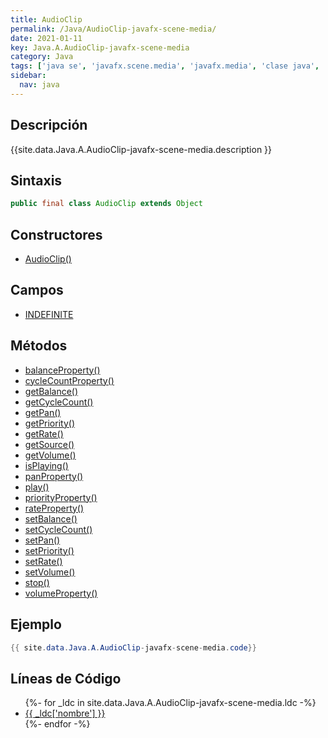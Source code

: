 ```yaml
---
title: AudioClip
permalink: /Java/AudioClip-javafx-scene-media/
date: 2021-01-11
key: Java.A.AudioClip-javafx-scene-media
category: Java
tags: ['java se', 'javafx.scene.media', 'javafx.media', 'clase java', 'JavaFX 2.0']
sidebar: 
  nav: java
---
```


## Descripción
{{site.data.Java.A.AudioClip-javafx-scene-media.description }}

## Sintaxis
~~~java
public final class AudioClip extends Object
~~~

## Constructores
* [AudioClip()](/Java/AudioClip-javafx-scene-media/AudioClip/)

## Campos
* [INDEFINITE](/Java/AudioClip-javafx-scene-media/INDEFINITE)

## Métodos
* [balanceProperty()](/Java/AudioClip-javafx-scene-media/balanceProperty)
* [cycleCountProperty()](/Java/AudioClip-javafx-scene-media/cycleCountProperty)
* [getBalance()](/Java/AudioClip-javafx-scene-media/getBalance)
* [getCycleCount()](/Java/AudioClip-javafx-scene-media/getCycleCount)
* [getPan()](/Java/AudioClip-javafx-scene-media/getPan)
* [getPriority()](/Java/AudioClip-javafx-scene-media/getPriority)
* [getRate()](/Java/AudioClip-javafx-scene-media/getRate)
* [getSource()](/Java/AudioClip-javafx-scene-media/getSource)
* [getVolume()](/Java/AudioClip-javafx-scene-media/getVolume)
* [isPlaying()](/Java/AudioClip-javafx-scene-media/isPlaying)
* [panProperty()](/Java/AudioClip-javafx-scene-media/panProperty)
* [play()](/Java/AudioClip-javafx-scene-media/play)
* [priorityProperty()](/Java/AudioClip-javafx-scene-media/priorityProperty)
* [rateProperty()](/Java/AudioClip-javafx-scene-media/rateProperty)
* [setBalance()](/Java/AudioClip-javafx-scene-media/setBalance)
* [setCycleCount()](/Java/AudioClip-javafx-scene-media/setCycleCount)
* [setPan()](/Java/AudioClip-javafx-scene-media/setPan)
* [setPriority()](/Java/AudioClip-javafx-scene-media/setPriority)
* [setRate()](/Java/AudioClip-javafx-scene-media/setRate)
* [setVolume()](/Java/AudioClip-javafx-scene-media/setVolume)
* [stop()](/Java/AudioClip-javafx-scene-media/stop)
* [volumeProperty()](/Java/AudioClip-javafx-scene-media/volumeProperty)

## Ejemplo
~~~java
{{ site.data.Java.A.AudioClip-javafx-scene-media.code}}
~~~

## Líneas de Código
<ul>
{%- for _ldc in site.data.Java.A.AudioClip-javafx-scene-media.ldc -%}
   <li>
       <a href="{{_ldc['url'] }}">{{ _ldc['nombre'] }}</a>
   </li>
{%- endfor -%}
</ul>
